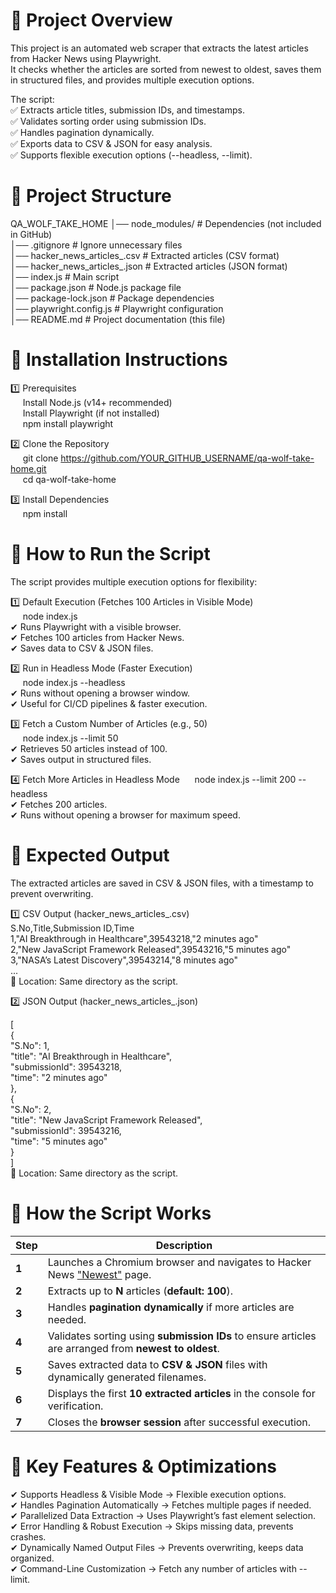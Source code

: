 # 📌 Project Overview
This project is an automated web scraper that extracts the latest articles from Hacker News using Playwright.</br>
It checks whether the articles are sorted from newest to oldest, saves them in structured files, and provides multiple execution options.</br>

The script:</br>
✅ Extracts article titles, submission IDs, and timestamps.</br>
✅ Validates sorting order using submission IDs.</br>
✅ Handles pagination dynamically.</br>
✅ Exports data to CSV & JSON for easy analysis.</br>
✅ Supports flexible execution options (--headless, --limit).</br>

# 📌 Project Structure
QA_WOLF_TAKE_HOME
│── node_modules/         # Dependencies (not included in GitHub)</br>
│── .gitignore            # Ignore unnecessary files</br>
│── hacker_news_articles_<timestamp>.csv  # Extracted articles (CSV format)</br>
│── hacker_news_articles_<timestamp>.json # Extracted articles (JSON format)</br>
│── index.js              # Main script</br>
│── package.json          # Node.js package file</br>
│── package-lock.json     # Package dependencies</br>
│── playwright.config.js  # Playwright configuration</br>
│── README.md             # Project documentation (this file)</br>

# 📌 Installation Instructions
1️⃣ Prerequisites</br>
&nbsp;&nbsp;&nbsp;&nbsp;&nbsp;Install Node.js (v14+ recommended)</br>
&nbsp;&nbsp;&nbsp;&nbsp;&nbsp;Install Playwright (if not installed)</br>
&nbsp;&nbsp;&nbsp;&nbsp;&nbsp;npm install playwright</br>

2️⃣ Clone the Repository</br>
&nbsp;&nbsp;&nbsp;&nbsp;&nbsp;git clone https://github.com/YOUR_GITHUB_USERNAME/qa-wolf-take-home.git</br>
&nbsp;&nbsp;&nbsp;&nbsp;&nbsp;cd qa-wolf-take-home</br>

3️⃣ Install Dependencies</br>
&nbsp;&nbsp;&nbsp;&nbsp;&nbsp;npm install</br>

# 📌 How to Run the Script
The script provides multiple execution options for flexibility:</br>

1️⃣ Default Execution (Fetches 100 Articles in Visible Mode)</br>
&nbsp;&nbsp;&nbsp;&nbsp;&nbsp;node index.js</br>
✔ Runs Playwright with a visible browser.</br>
✔ Fetches 100 articles from Hacker News.</br>
✔ Saves data to CSV & JSON files.</br>

2️⃣ Run in Headless Mode (Faster Execution)</br>
&nbsp;&nbsp;&nbsp;&nbsp;&nbsp;node index.js --headless</br>
✔ Runs without opening a browser window.</br>
✔ Useful for CI/CD pipelines & faster execution.</br>

3️⃣ Fetch a Custom Number of Articles (e.g., 50)</br>
&nbsp;&nbsp;&nbsp;&nbsp;&nbsp;node index.js --limit 50</br>
✔ Retrieves 50 articles instead of 100.</br>
✔ Saves output in structured files.</br>

4️⃣ Fetch More Articles in Headless Mode
&nbsp;&nbsp;&nbsp;&nbsp;&nbsp;node index.js --limit 200 --headless</br>
✔ Fetches 200 articles.</br>
✔ Runs without opening a browser for maximum speed.</br>

# 📌 Expected Output
The extracted articles are saved in CSV & JSON files, with a timestamp to prevent overwriting.</br>

1️⃣ CSV Output (hacker_news_articles_<timestamp>.csv)</br>
S.No,Title,Submission ID,Time</br>
1,"AI Breakthrough in Healthcare",39543218,"2 minutes ago"</br>
2,"New JavaScript Framework Released",39543216,"5 minutes ago"</br>
3,"NASA’s Latest Discovery",39543214,"8 minutes ago"</br>
...</br>
📂 Location: Same directory as the script.</br>

2️⃣ JSON Output (hacker_news_articles_<timestamp>.json)</br>

[</br>
  {</br>
    "S.No": 1,</br>
    "title": "AI Breakthrough in Healthcare",</br>
    "submissionId": 39543218,</br>
    "time": "2 minutes ago"</br>
  },</br>
  {</br>
    "S.No": 2,</br>
    "title": "New JavaScript Framework Released",</br>
    "submissionId": 39543216,</br>
    "time": "5 minutes ago"</br>
  }</br>
]</br>
📂 Location: Same directory as the script.</br>

# 📌 How the Script Works</br>
| **Step** | **Description** |
|----------|---------------|
| **1** | Launches a Chromium browser and navigates to Hacker News ["Newest"](https://news.ycombinator.com/newest) page. |
| **2** | Extracts up to **N** articles (**default: 100**). |
| **3** | Handles **pagination dynamically** if more articles are needed. |
| **4** | Validates sorting using **submission IDs** to ensure articles are arranged from **newest to oldest**. |
| **5** | Saves extracted data to **CSV & JSON** files with dynamically generated filenames. |
| **6** | Displays the first **10 extracted articles** in the console for verification. |
| **7** | Closes the **browser session** after successful execution. |

# 📌 Key Features & Optimizations</br>
✔ Supports Headless & Visible Mode → Flexible execution options.</br>
✔ Handles Pagination Automatically → Fetches multiple pages if needed.</br>
✔ Parallelized Data Extraction → Uses Playwright’s fast element selection.</br>
✔ Error Handling & Robust Execution → Skips missing data, prevents crashes.</br>
✔ Dynamically Named Output Files → Prevents overwriting, keeps data organized.</br>
✔ Command-Line Customization → Fetch any number of articles with --limit.</br>

